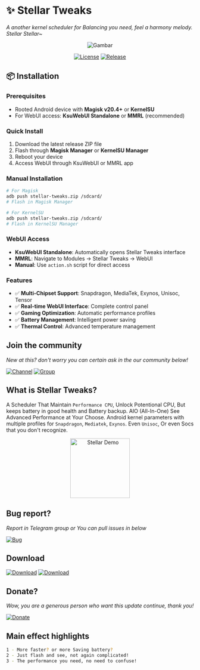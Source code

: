 # ✨ Stellar Tweaks 
*A another kernel scheduler for Balancing you need, feel a harmony melody. Stellar Stellar~*  

<div align="center">
<img src="https://github.com/kanaodnd/kanaokturu/raw/main/a740af124b50737a86e4c4782ed9c4c7.jpg" alt="Gambar">
</div>

<div align="center">

[![License](https://img.shields.io/badge/License-Apache_2.0-6f42c1?style=for-the-badge&logo=apache&logoColor=white&labelColor=0D1117)](LICENSE) 
[![Release](https://img.shields.io/github/v/release/kanaodnd/Stellar-Tweaks?color=6f42c1&labelColor=0D1117&style=for-the-badge&logo=github)](https://github.com/kanaodnd/Stellar-Tweaks/releases)

</div>

## 📦 Installation

### Prerequisites
- Rooted Android device with **Magisk v20.4+** or **KernelSU**
- For WebUI access: **KsuWebUI Standalone** or **MMRL** (recommended)

### Quick Install
1. Download the latest release ZIP file
2. Flash through **Magisk Manager** or **KernelSU Manager**
3. Reboot your device
4. Access WebUI through KsuWebUI or MMRL app

### Manual Installation
```bash
# For Magisk
adb push stellar-tweaks.zip /sdcard/
# Flash in Magisk Manager

# For KernelSU  
adb push stellar-tweaks.zip /sdcard/
# Flash in KernelSU Manager
```

### WebUI Access
- **KsuWebUI Standalone**: Automatically opens Stellar Tweaks interface
- **MMRL**: Navigate to Modules → Stellar Tweaks → WebUI
- **Manual**: Use `action.sh` script for direct access

### Features
- ✅ **Multi-Chipset Support**: Snapdragon, MediaTek, Exynos, Unisoc, Tensor
- ✅ **Real-time WebUI Interface**: Complete control panel
- ✅ **Gaming Optimization**: Automatic performance profiles  
- ✅ **Battery Management**: Intelligent power saving
- ✅ **Thermal Control**: Advanced temperature management


## Join the community
*New at this? don't worry you can certain ask in the our community below!*

[![Channel](https://img.shields.io/badge/CHANNEL-@hosshi__prjkt-9cf?style=for-the-badge&logo=telegram&logoColor=white&color=26A5E4)](https://t.me/hosshi_prjkt)
[![Group](https://img.shields.io/badge/GROUP-Discussions-9cf?style=for-the-badge&logo=telegram&logoColor=white&color=26A5E4)](https://t.me/hosshi_chat)

## What is Stellar Tweaks?
A Scheduler That Maintain `Performance CPU`, Unlock Potentional CPU, But keeps battery in good health and Battery backup. AIO (All-In-One) See Advanced Performance at Your Choose.
Android kernel parameters with multiple profiles for `Snapdragon`, `Mediatek`, `Exynos`. Even `Unisoc`, Or even Socs that you don't recognize.

<div align="center">
  <img width="160" src="https://github.com/kanaodnd/kanaokturu/blob/main/0548dd4afa665874c0c568fe5c189bda.gif" alt="Stellar Demo">
</div>



## Bug report?
*Report in Telegram group or You can pull issues in below*

[![Bug](https://img.shields.io/badge/REPORT-Bug-9cf?style=for-the-badge&logo=github&logoColor=white&color=FF4D4D)](https://github.com/kanaodnd/Stellar-Tweaks/issues)



## Download 

[![Download](https://img.shields.io/badge/GET-RELEASE-9cf?style=for-the-badge&logo=github&logoColor=white&color=181717)](https://github.com/kanaodnd/Stellar-Tweaks/releases)
[![Download](https://img.shields.io/badge/GET-RELEASE-9cf?style=for-the-badge&logo=github&logoColor=white&color=181717)](https://github.com/kanaodnd/Stellar-Tweaks/releases)


## Donate? 
*Wow, you are a generous person who want this update continue, thank you!*

[![Donate](https://img.shields.io/badge/Support-Our_Project-6f42c1?style=for-the-badge&logo=heart&logoColor=white&labelColor=0D1117)](https://t.me/Ranblings/13)



## Main effect highlights
```bash
1 - More faster? or more Saving battery?
2 - Just flash and see, not again complicated!
3 - The performance you need, no need to confuse!
